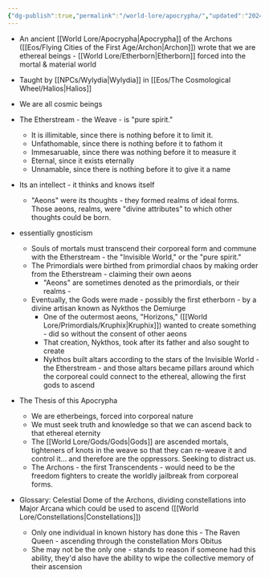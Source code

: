 ```yaml
---
{"dg-publish":true,"permalink":"/world-lore/apocrypha/","updated":"2024-12-23T11:52:40.749-06:00"}
---
```


- An ancient [[World Lore/Apocrypha\|Apocrypha]] of the Archons ([[Eos/Flying Cities of the First Age/Archon\|Archon]]) wrote that we are ethereal beings - [[World Lore/Etherborn\|Etherborn]] forced into the mortal & material world
- Taught by [[NPCs/Wylydia\|Wylydia]] in [[Eos/The Cosmological Wheel/Halios\|Halios]]

- We are all cosmic beings
- The Etherstream - the Weave - is "pure spirit."
	- It is illimitable, since there is nothing before it to limit it. 
	- Unfathomable, since there is nothing before it to fathom it
	- Immesaruable, since there was nothing before it to measure it
	- Eternal, since it exists eternally
	- Unnamable, since there is nothing before it to give it a name
- Its an intellect - it thinks and knows itself
	- "Aeons" were its thoughts - they formed realms of ideal forms. Those aeons, realms, were "divine attributes" to which other thoughts could be born.
- essentially gnosticism 
	- Souls of mortals must transcend their corporeal form and commune with the Etherstream - the "Invisible World," or the "pure spirit."
	- The Primordials were birthed from primordial chaos by making order from the Etherstream - claiming their own aeons
		- "Aeons" are sometimes denoted as the primordials, or their realms -
	- Eventually, the Gods were made - possibly the first etherborn - by a divine artisan known as Nykthos the Demiurge
		- One of the outermost aeons, "Horizons," ([[World Lore/Primordials/Kruphix\|Kruphix]]) wanted to create something - did so without the consent of other aeons
		- That creation, Nykthos, took after its father and also sought to create
		- Nykthos built altars according to the stars of the Invisible World - the Etherstream - and those altars became pillars around which the corporeal could connect to the ethereal, allowing the first gods to ascend 
- The Thesis of this Apocrypha
	- We are etherbeings, forced into corporeal nature 
	- We must seek truth and knowledge so that we can ascend back to that ethereal eternity 
	- The [[World Lore/Gods/Gods\|Gods]] are ascended mortals, tighteners of knots in the weave so that they can re-weave it and control it... and therefore are the oppressors. Seeking to distract us. 
	- The Archons - the first Transcendents - would need to be the freedom fighters to create the worldly jailbreak from corporeal forms. 
- Glossary: Celestial Dome of the Archons, dividing constellations into Major Arcana which could be used to ascend ([[World Lore/Constellations\|Constellations]])
	- Only one individual in known history has done this - The Raven Queen - ascending through the constellation Mors Obitus
	- She may not be the only one - stands to reason if someone had this ability, they'd also have the ability to wipe the collective memory of their ascension 